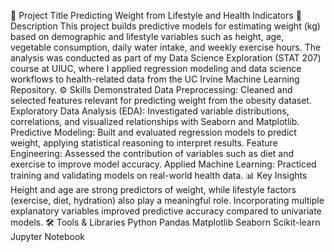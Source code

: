📌 Project Title
Predicting Weight from Lifestyle and Health Indicators
📖 Description
This project builds predictive models for estimating weight (kg) based on demographic and lifestyle variables such as height, age, vegetable consumption, daily water intake, and weekly exercise hours. The analysis was conducted as part of my Data Science Exploration (STAT 207) course at UIUC, where I applied regression modeling and data science workflows to health-related data from the UC Irvine Machine Learning Repository.
⚙️ Skills Demonstrated
Data Preprocessing: Cleaned and selected features relevant for predicting weight from the obesity dataset.
Exploratory Data Analysis (EDA): Investigated variable distributions, correlations, and visualized relationships with Seaborn and Matplotlib.
Predictive Modeling: Built and evaluated regression models to predict weight, applying statistical reasoning to interpret results.
Feature Engineering: Assessed the contribution of variables such as diet and exercise to improve model accuracy.
Applied Machine Learning: Practiced training and validating models on real-world health data.
📊 Key Insights
Height and age are strong predictors of weight, while lifestyle factors (exercise, diet, hydration) also play a meaningful role.
Incorporating multiple explanatory variables improved predictive accuracy compared to univariate models.
🛠️ Tools & Libraries
Python
Pandas
Matplotlib
Seaborn
Scikit-learn
Jupyter Notebook
